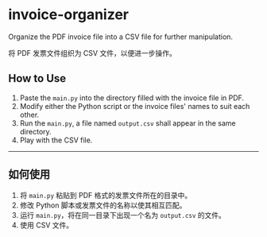 # invoice-organizer

Organize the PDF invoice file into a CSV file for further manipulation.

将 PDF 发票文件组织为 CSV 文件，以便进一步操作。

## How to Use

1. Paste the `main.py` into the directory filled with the invoice file in PDF.
2. Modify either the Python script or the invoice files' names to suit each other.
3. Run the `main.py`, a file named `output.csv` shall appear in the same directory.
4. Play with the CSV file.

---

## 如何使用

1. 将 `main.py` 粘贴到 PDF 格式的发票文件所在的目录中。
2. 修改 Python 脚本或发票文件的名称以使其相互匹配。
3. 运行 `main.py`，将在同一目录下出现一个名为 `output.csv` 的文件。
4. 使用 CSV 文件。
